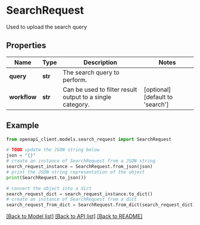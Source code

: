 # SearchRequest

Used to upload the search query

## Properties

Name | Type | Description | Notes
------------ | ------------- | ------------- | -------------
**query** | **str** | The search query to perform. | 
**workflow** | **str** | Can be used to filter result output to a single category. | [optional] [default to 'search']

## Example

```python
from openapi_client.models.search_request import SearchRequest

# TODO update the JSON string below
json = "{}"
# create an instance of SearchRequest from a JSON string
search_request_instance = SearchRequest.from_json(json)
# print the JSON string representation of the object
print(SearchRequest.to_json())

# convert the object into a dict
search_request_dict = search_request_instance.to_dict()
# create an instance of SearchRequest from a dict
search_request_from_dict = SearchRequest.from_dict(search_request_dict)
```
[[Back to Model list]](../README.md#documentation-for-models) [[Back to API list]](../README.md#documentation-for-api-endpoints) [[Back to README]](../README.md)


